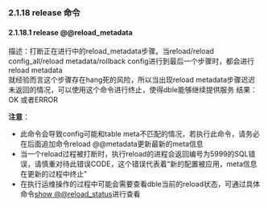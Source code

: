 ### 2.1.18  release 命令
#### 2.1.18.1  release @@reload_metadata

描述：打断正在进行中的reload_metadata步骤。当reload/reload config_all/reload metadata/rollback config进行到最后一个步骤时，都会进行reload metadata  
就经验而言这个步骤存在hang死的风险，所以当出现reload metadata步骤迟迟未返回的情况，可以使用这个命令进行终止，使得dble能够继续提供服务
结果：OK 或者ERROR  

**注意**：
+ 此命令会导致config可能和table meta不匹配的情况，若执行此命令，请务必在后面追加命令reload @@metadata更新最新的meta信息
+ 当一个reload过程被打断时，执行reload的进程会返回编号为5999的SQL错误，请慎重对待此错误CODE，这个错误代表着“新的配置被应用，meta信息在更新的过程中终止”  
+ 在执行运维操作的过程中可能会需要查看dble当前的reload状态，可通过具体命令[show @@reload_status](2.1_manager_cmd/2.1.03_show.md#21347---show-reload_status)进行查看